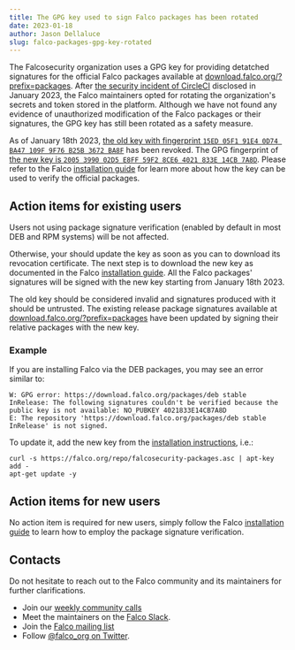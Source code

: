 ```yaml
---
title: The GPG key used to sign Falco packages has been rotated
date: 2023-01-18
author: Jason Dellaluce
slug: falco-packages-gpg-key-rotated
---
```


The Falcosecurity organization uses a GPG key for providing detatched signatures for the official Falco packages available at [download.falco.org/?prefix=packages](https://download.falco.org/?prefix=packages/). After [the security incident of CircleCI](https://circleci.com/blog/january-4-2023-security-alert/) disclosed in January 2023, the Falco maintainers opted for rotating the organization's secrets and token stored in the platform. Although we have not found any evidence of unauthorized modification of the Falco packages or their signatures, the GPG key has still been rotated as a safety measure.

As of January 18th 2023, [the old key with fingerprint `15ED 05F1 91E4 0D74 BA47 109F 9F76 B25B 3672 BA8F`](/repo/falcosecurity-3672BA8F.asc) has been revoked. The GPG fingerprint of [the new key is `2005 3990 02D5 E8FF 59F2 8CE6 4021 833E 14CB 7A8D`](/repo/falcosecurity-14CB7A8D.asc). Please refer to the Falco [installation guide](/docs/getting-started/installation/#installing) for learn more about how the key can be used to verify the official packages.

## Action items for existing users

Users not using package signature verification (enabled by default in most DEB and RPM systems) will be not affected.

Otherwise, your should update the key as soon as you can to download its revocation certificate. The next step is to download the new key as documented in the Falco [installation guide](/docs/getting-started/installation/#installing). All the Falco packages' signatures will be signed with the new key starting from January 18th 2023.

The old key should be considered invalid and signatures produced with it should be untrusted. The existing release package signatures available at [download.falco.org/?prefix=packages](https://download.falco.org/?prefix=packages/) have been updated by signing their relative packages with the new key.

### Example

If you are installing Falco via the DEB packages, you may see an error similar to:
```
W: GPG error: https://download.falco.org/packages/deb stable InRelease: The following signatures couldn't be verified because the public key is not available: NO_PUBKEY 4021833E14CB7A8D
E: The repository 'https://download.falco.org/packages/deb stable InRelease' is not signed.
```

To update it, add the new key from the [installation instructions](https://falco.org/docs/getting-started/installation/#debian), i.e.:
```
curl -s https://falco.org/repo/falcosecurity-packages.asc | apt-key add -
apt-get update -y
```

## Action items for new users

No action item is required for new users, simply follow the Falco [installation guide](/docs/getting-started/installation/#package-signing) to learn how to employ the package signature verification.

## Contacts

Do not hesitate to reach out to the Falco community and its maintainers for further clarifications.

* Join our [weekly community calls](https://github.com/falcosecurity/community)
* Meet the maintainers on the [Falco Slack](https://kubernetes.slack.com/messages/falco).
* Join the [Falco mailing list](https://lists.cncf.io/g/cncf-falco-dev)
* Follow [@falco_org on Twitter](https://twitter.com/falco_org).
